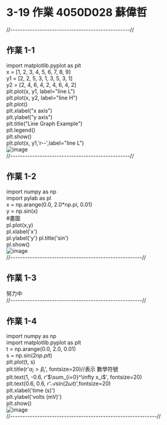# 3-19 作業 4050D028 蘇偉哲
//-------------------------------------------------//    


## 作業 1-1  

import matplotlib.pyplot as plt  
x  = [1, 2, 3, 4, 5, 6, 7, 8, 9]  
y1 = [2, 2, 5, 3, 1, 3, 5, 3, 1]  
y2 = [2, 4, 6, 4, 2, 4, 6, 4, 2]  
plt.plot(x, y1, label="line L")  
plt.plot(x, y2, label="line H")  
plt.plot()  
plt.xlabel("x axis")  
plt.ylabel("y axis")  
plt.title("Line Graph Example")  
plt.legend()  
plt.show()  
plt.plot(x, y1,'r--',label="line L")  
![image](https://github.com/SuWeizhe1124/3-19/blob/master/a1.JPG)  
//-------------------------------------------------//

## 作業 1-2  
import numpy as np  
import pylab as pl  
x = np.arange(0.0, 2.0*np.pi, 0.01)   
y = np.sin(x)  
#畫圖  
pl.plot(x,y)    
pl.xlabel('x')      
pl.ylabel('y')
pl.title('sin')   
pl.show()  
![image](https://github.com/SuWeizhe1124/3-19/blob/master/1234.JPG)  
//------------------------------------------------------//  
## 作業 1-3  
努力中  
//------------------------------------------------------//
  
## 作業 1-4  
import numpy as np  
import matplotlib.pyplot as plt  
t = np.arange(0.0, 2.0, 0.01)  
s = np.sin(2*np.pi*t)   
plt.plot(t, s)  
plt.title(r'$\alpha_i > \beta_i$', fontsize=20)//表示 數學符號  
plt.text(1, -0.6, r'$\sum_{i=0}^\infty x_i$', fontsize=20)  
plt.text(0.6, 0.6, r'$\mathcal{A}\mathrm{sin}(2 \omega t)$',fontsize=20)  
plt.xlabel('time (s)')  
plt.ylabel('volts (mV)')  
plt.show()  
![image](https://github.com/SuWeizhe1124/3-19/blob/master/a4.JPG)  
//------------------------------------------------------------//  

